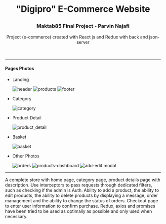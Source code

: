 # <p align="center"> "Digipro" E-Commerce Website </p>



### <p align="center"> Maktab85 Final Project - Parvin Najafi </p>
<p align="center"> Project (e-commerce) created with React js and Redux with back and json-server <br><br><br> </p>

---


#### Pages Photos

- Landing
  
  ![header](https://github.com/shi-najafi88/finalProject-Digital-store/assets/113782959/f473ecfa-42d2-4851-94d9-706eb7887cd6)
  ![products](https://github.com/shi-najafi88/finalProject-Digital-store/assets/113782959/056d7520-cb17-4cd1-a677-c1a5048eb377)
  ![footer](https://github.com/shi-najafi88/finalProject-Digital-store/assets/113782959/17b798c6-4f84-4077-8eec-e3c0cd884e95)

- Category
  
  ![category](https://github.com/shi-najafi88/finalProject-Digital-store/assets/113782959/af8d9b83-7b1b-4494-8a7a-21fd0a26d5aa)

- Product Detail

  ![product_detail](https://github.com/shi-najafi88/finalProject-Digital-store/assets/113782959/ddb16969-ba63-4a17-bad2-279f96aac873)

- Basket
 
  ![basket](https://github.com/shi-najafi88/finalProject-Digital-store/assets/113782959/14488f54-0aad-48a2-b7d9-b524ddd18742)

- Other Photos

  ![orders](https://github.com/shi-najafi88/finalProject-Digital-store/assets/113782959/ce3bb602-6abc-403a-99ab-e436fd58241c)
  ![products-dashboard](https://github.com/shi-najafi88/finalProject-Digital-store/assets/113782959/b8dbb34b-a6ac-4c0a-a0f0-9aa73b582917)
  ![add-edit modal](https://github.com/shi-najafi88/finalProject-Digital-store/assets/113782959/5564b81b-7516-43d8-a988-40bbe41e3d39)

---
A complete store with home page, category page, product details page with description. Use interceptors to pass requests through dedicated filters, such as checking if the admin is Auth. Ability to add a product, the ability to edit products, the ability to delete products by displaying a message, order management and the ability to change the status of orders. Checkout page to enter user information to confirm purchase. Redux, axios and promises have been tried to be used as optimally as possible and only used when necessary.

